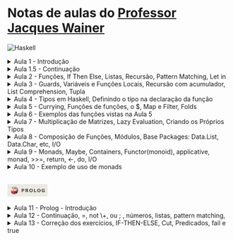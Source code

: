 # Notas de aulas do [Professor Jacques Wainer](https://www.ic.unicamp.br/~wainer/)
![Haskell](https://img.shields.io/badge/Haskell-5e5086?style=for-the-badge&logo=haskell&logoColor=white)
<details>
  <summary>Aula 1 - Introdução</summary>
  
# Aula 1 
<br>

## Dicotomias em linguagens de programação
- compilado x interpretado 
- tipagem estática x dinâmica
- tipagem forte x tipagem fraca
- batch x iterativo
a maioria destas “dicotomias” são um continuo

## Compilado x Interpretado 

<br>

### 2 extremos 
- compila para um arquivo auto-contido que roda na plataforma de destino: – C com compilação estática
- cada linha do programa é interpretada (+tabela de símbolos) – BASIC, Bash (sh, csh)
~~~
    for i in {0..9}
    do
       ssh -N  -L 900${i}:${nos[${i}]}:22 wainer@ssh.recod.ic.unicamp.br &
       pid[${i}]=$!
       sleep 1
    done
    echo -n ${pid[@]} > ~/.pidssh
~~~
 
- interpretado precisa processar a linha pid[${i}]=$! 9 vezes onde processar significa
  - fazer a analise sintática e descobrir se há erros
  - entender o comando
  - fazer o que o comando manda: computa o pid do processo (\$!) e atribui à entrada i do array pid

<br>

### Tarefas de um compilador
- analise sintática: os comandos estão corretos?
- analise semântica: arvore de operações/comandos
- otimização não especifica da arquitetura. ex: invariantes fora do loop

~~~
    i = 0
    for x in range(10):
        i = 1
~~~

~~~
    i = 0
    for x in range(10):
        pass
    i=1
~~~

~~~
    i = 0
    i = 1
~~~

~~~
    i = 1
~~~

- otimização especifica de arquitetura: registradores, cache
- geração de código de maquina

<br>

### Há um continuo de alternativas entre auto contido e processar cada linha todas as vezes.
1. compila para um arquivo mas ele não é auto-contido, por exempli depende de bibliotecas – C com compilação dinâmica

2. “compila” para uma “linguagem de maquina” que não roda no hardware mas precisa de um “interpretador” – Java com o JRE (interpretador) WebAssembly(Wasm)/browser
  - byte-code
  - todas as tarefas de um compilador sem a otimização específica

3. analisa a sintaxe do programa inteiro, faz a análise semântica, otimizações, e converte para uma “linguagem de maquina” falsa, que precisa de um interpretador, mas o interpretador e o compilador são o mesmo programa – Python, Perl, Lisp, etc

1.5. (entre 1 e 2) Compila para linguagem de maquina apenas alguns trechos que código que são auto-contidos e que são usados muito: - Java com compilação JIT (de métodos) (Julia?) - Lisp com compilação de algumas funções e não outras - Numba em Python (acho)

<br>

### Transcompilação
Ha ainda _transcompilação_ - traduz da linguagem original para uma linguagem de programacao destino, e esta é compilada com o seu compilador.

typescript -> javascript

coffescript -> javascript

dart-> javascript

Javascript é o destino pois todo mundo já tem um interpretador de javascript nos seus browsers.
<br>

## Tipagem estática ou dinâmica

<br>

### Estática
- variáveis tem tipo e ele é fixo

- e normalmente declarado mas não NECESSARIAMENTE

- C, Java

- se a variável tem tipo, é possível em tempo de compilação definir exatamente o que fazer com uma operação na variável

a+b

isso é uma soma (inteiros? reais? complexos?) ou uma concatenação (Python)

- a linguagem pode ser estática mas não ter declaração de variáveis. O compilador infere o tipo da primeira atribuição e não permite que valores de outros tipos sejam atribuídos a essa variável. (veremos em Haskell e RUST(?)

- OO estraga esse conhecimento em tempo de compilação do que deve ser feito. A decisão fica para o tempo de execução.

~~~Java
    public class A {
      public void m() {
        System.out.println("Hello World!");
      }
    }
~~~

~~~Java
    public class B extends A {
      public void m() {
        System.out.println("Bye World!");
      }
    }

    A x;

    ... x = new A()  ou x = new B()

    x.m();
~~~
<br>

## Dinâmica
- dados tem tipos, e variáveis apontam para dados
Python:

~~~Python
    x=4
    x="qwerty"
    x=[3,4,5]
~~~
<br>

## Diferenças
- tipagem dinâmica é mais lenta – indireção – decisão em tempo de execução o que fazer – gasta mais memória (apontador + tags)

- tipagem dinâmica é útil em modo iterativo

- tipagem estática garante uma programação mais segura

~~~
     def soma(a,b)
        return 4*(a+b)
        ou  return (a+b)/4
~~~

~~~
     soma(3,4)
     soma("casa","azul")
~~~

- linguagens dinâmicas estão cada vez mais permitindo declaração/hints de tipo para argumentos de funções! Python Mas ainda não esta claro o que o interpretador faz com essas declarações.

<br>

### Tipagem forte vs fraca 
- tipagem forte não faz conversão de tipos a não ser que explicitamente indicado pelo programador.

~~~
a = "casa" 
b = 3
c = a + b
c == "casa3" -> tipagem fraca
~~~
~~~
erro -> tipagem forte
~~~

- normalmente, quase todas linguagens aceitam que a conversão de inteiro para float pode ser automática (menos RUST)

- PHP é a mais citada linguagem de tipagem fraca.

- aritimetica em ponteiros do C é outro exemplo de tipagem fraca

- conversão explicita vs conversão implicita (coercion)

## Outros conceitos de tipagem

<br>

### Tipagem paramétrica ou polimorfismo paramétrico
Em C, lista ligada de inteiros e de float são códigos diferentes, apenas por causa das declarações dos argumentos das funções, o resto do código é igual

~~~C
    struct IntLinkedList{
        int data;
        struct IntLinkedList *next;
     };

    typedef struct LinkedList *inode;

    struct FloatLinkedList{
        float data;
        struct FloatLinkedList *next;
     };

    typedef struct LinkedList *fnode;

    inode addiNode(inode head, int value){
    ...}

    fnode addfNode(fnode head, float value){
    ...}
~~~

- parametric typing (tipos com componentes que serão fixados depois - mas em tempo de compilação, não de execução)

~~~C
     struct LinkedList(X){
        X data;
        struct IntLinkedList *next;
     };

    typedef struct LinkedList(X) *node(X);

    node(X) addNode(node head, X value){
    ...}
~~~

um exemplo real e mais simples em C++
~~~C++
    template <class T>
    T max(T a, T b) {
     return a > b ? a : b;
    }
~~~
- mas o tipo T precisa ser um que aceira a comparação >. Restrições nos tipos

- veremos isso em Haskell

<br>

## Batch vs interativo
- Batch: compila e roda, ou chama o run environment e roda <br>
`
$ jre a.java
`<br>

- interativo: existe um modo onde o usuário entra num ambiente que permite o usuário entrar uma linha de comando por vez
~~~
    $ python
    Python 3.6.8 |Anaconda, Inc.| (default, Dec 29 2018, 19:04:46) 
    [GCC 4.2.1 Compatible Clang 4.0.1 (tags/RELEASE_401/final)] on darwin
    Type "help", "copyright", "credits" or "license" for more information.
    >>> c=4
    >>> c+6
    10
~~~
- implementações interativas ****também**** implementam um modo batch <br>
`
$ python a.py
`<br>

- modo interativo é útil para aprender uma linguagem, para aprender sobre uma biblioteca,
- modo interativo é útil para trabalho exploratório - data science
- modo interativo é util para debug
- Jupiter: modo interativo com memória, intercala texto, código, figuras, plots, expressões, etc
<br>

## Que linguagens vc deve saber
- C
- C++
- Java
- Python
- Javascript
<br>

## Linguagens que talvez valha a pena aprender (um dia)
- Go (golang) - da google
- Scala (prog funcional + oo)
- Julia (Python-like, R-like mas compilado)
- F# ou OCaml (prog funcional menos complexa/pura que Haskell)
- Ruby (ruby-on-rails)
- R (data science, estatística)
- Erlang (paralelo)
- Rust
- Swift (MacOS)
- Perl (bioinformatica)
- Kotlin (Android)
- FORTRAN (computação científica)
- Closure (Nubank)
</details>


<!--
##########################################################################################################################################################
##########################################################################################################################################################
##########################################################################################################################################################
##########################################################################################################################################################
##########################################################################################################################################################
##########################################################################################################################################################
##########################################################################################################################################################
##########################################################################################################################################################
-->


<details>
  <summary>Aula 1.5 - Continuação</summary>
  
# Aula 1.5
## Familias de sintaxe em linguagens de programação

<br>

### expressões vs comandos vs declarações
expressões retornam valores.

comandos principalmente causam efeitos colaterias/mudanca de estado

expressões
~~~
3 + x + 4.5*sqrt(y)
~~~
comandos
~~~
x=4
if x==4 :

else:

print(x)
~~~
(normalmente) comandos são “executados/executed/run” e expressões são “avaliadas/evaluated”

Em linguagens funcionais o programa é uma expressão func1(func2(func3(x))) mas mesmo assim existem comandos para I/O e para atribuir valor a variaveis locais.

Declarações são comandos/informações/statements/pragma para o compilador/interpretador. Declaração de variavies, imports, macros em C, etc

<br>

### Chamada de funções

quase todas as linguagens

~~~
func(arg1, arg2)
~~~

familia haskell (embora acho que comecou com APL), separado por brancos
~~~
func arg1 arg2
~~~

familia lisp
~~~
(func arg1 arg2)
~~~

A vantagem da familia tradicional é que é obvio como colocar expressões para os argumentos
~~~
func(x+45, g(y))
~~~

em haskell é bem mais chato

errado:
~~~
func x + 45 g y
~~~

são preciso parenteses
~~~
func (x + 45) (g y)
~~~

Em lisp, os parenteses sao usados necessariamente
~~~
(func (+ x 45) (g y))
~~~ 

<br>

### Expressões matemáticas

tradicional - operadores infixos (no meio)
~~~
x + y * 4 / z**2
~~~
- variações quanto a exponenciação (“^”)
- precisa das prioridades na ordem de operações
 - parenteses
 - exponenciacao
 - * e /
 - + e -
lisp - operadores prefixo (no começo) e parenteses, como para a chamada da função
~~~
(+ x (* y * (/ 4 (pow z 2))))
~~~
vantagens na notação prefixa é que os operadores nao são mais binários
~~~
(+ 3 a b c d e f)
~~~

<br>

### Blocos e Ifs
Algumas versões do comandos if so aceita um comando como a parte `then um só comando para o else (por exemplo C). Nesse caso, se vc quer mais de um comando, vc precisa de um bloco. Sintaticamente, um bloco faz o papel de um so comando.

- blocos são delimitados por “{” e “}” (C)
- blocos delimitados por begin e end (pascal)

Algumas linguagens entendem que há mais de um comando na parte then, e esses comandos terminam no else. Mas isso cria um problema que é quando os comandos do else terminam? Bash por exemplo usa um terminador do if, o fi.

Algumas ling usam indentação para indicar o bloco. O fim da indentação indica o fim do bloco. E a quantidade de indentação indica um bloco dentro do outro.

O problema do else (dangling else)
~~~
if x ==2 then
c1 
c2
if y == 4 then 
c3 
c4
else
c5 
c6
~~~
Esse else é do 1o ou do 2o if? Ou o 2o if é um if-then ou um if-then-else

indentaçao pode resolver o problema
se a ling tem um terminador do if, entao se o 2o if terminou teria um terminador.
em C isso é ainda um problema em um caso, onde nao há bloco
~~~
if (x==2) if (y==4) c4; else c5
~~~
nesse caso, o else é atribuido ao segundo if.

<br>

### Sintaxe do IF
tradicional (C, python, etc)
~~~
if condicao   ou if (condicao)
   ....
els  e
  ...
pascal, haskell

if condicao then
  ...
else
  ...
~~~
em haskell o if tem sempre um else (veremos isso no futuro)

<br>

### Separaçao entre comandos
familia C (rust,java, etc) “;”

mais moderno (python haskell, R, go, etc) mudança de linha

acho que todas ling mais modernas permitem mais de um comando por linha separados por “;”

listas e arrays
familia C: primeiro valor tem indice 0 (python, java, go, rust)

familia fortran : primeiro valor tem indice 1 (R, julia)

<br>

### Atribuiçao
~~~C
x = 2 (C python etc)
~~~

~~~Pascal
x := 2 (pascal)
~~~

~~~R
x <- 2 (R)
~~~

<br>

### Recursao revisao
em python

o tamanho de uma lista
~~~Python
def tam(l):
    if l==[]: 
        return 0
    return 1 + tam(l[1:])
~~~

o maior de uma lista
~~~Python
def maior1(l):
    if len(l) == 1:
        return l[0]
        
    aux = maior1(l[1:])
    if l[0] >= aux :
        return l[0]
    else:
        return aux
~~~
Essa solucao precisa da variavel local. sem ela o problema passa de tempo linear para exponencial
~~~Python
def maior2(l):
   if len(l) == 1:
       return l[0]
       
   if l[0] >= maior2(l[1:]):
       return l[0]
   else:
       return maior2(l[1:])
~~~
no pior caso vc faz a mesma recursao 2 vezes.

<br>

### Recursao com um parametro extra
recursao no resto e depois vc faz o seu trabalho
~~~Python
def tam1(l):
    if l==[]:
        return 0
    return 1+tam1(l[1:])

def tam1(l):
    if l==[]:
        return 0
    aux = +tam1(l[1:])
    return aux+1
~~~
o parametro extra é o trabalho da recursão feito antes desta chamada

~~~Python
def tamanho(l):
    return tam2(l,0)

def tam2(l, x):
    if l==[]:
        return x
    return tam(l[1:], x+1)
def maior(l):
    return maior2(l[1:], l[0])

def maior2(l, m):
    if l==[]:
        return m
    if l[0] > m:
        return maior2(l[1:], l[0])
    else:
        return maior2(l[1:], m)
~~~

A recursao sem o parametro do trabalho anterior será chamada de fold right (porque o resultado vem da direita - fim da lista)

a recursao com o trabalho anterior será chamado de fold left (porque o resultado vem da esquerda - do começo da lista).

Fold left tem vantagens

- last call optimization: nao precisa ser implementado (pelo compilador) como uma chamada recursiva e sim como um loop
A ultima coisa que vc faz é a chamada recursiva e portanto nada mais sera executado nessa chamada da recursao - as variaveis locais nao precisam ser lembradas. O compilador simplismente reusa o espaco na pilha para a proxima chamada recursiva.
</details>

<!-- 
##########################################################################################################################################################
##########################################################################################################################################################
##########################################################################################################################################################
##########################################################################################################################################################
##########################################################################################################################################################
##########################################################################################################################################################
##########################################################################################################################################################
##########################################################################################################################################################
-->


<details>
  <summary>Aula 2 - Funções, If Then Else, Listas, Recursão, Pattern Matching, Let in </summary>

# Aula 2 - haskell super básico
##### [livro texto](http://learnyouahaskell.com/chapters) capitulos: 2 (tipos, if, funções e listas) , 4 (pattern matching e guards) e 5 (recursão)

##### [haskell online](https://repl.it/languages/haskell)
<br>

# Funções
Define a função usando nomes, parametros e o corpo da função depois do =
<br>

### Sintaxe:

- Sem parenteses para separar o nome da função e seus argumentos na definição e na chamada.

- Sem virgula separando os argumentos
~~~
duplica x = 2*x

duplica 56

soma a b = a + b

soma 2 (duplica 5)
~~~
<br>

## if then else
O **if** define que expressão retornar, e tem sempre um **else**

~~~Haskell
maior a b = if a>b 
              then a 
              else b 

maior 5 8
~~~

if é uma expressão que retorna algo
~~~Haskell
(if x>100 then x else 2*x) + 78
~~~
<br>

## Listas
Sintaxe como em python mas só de dados do mesmo tipo
~~~Haskell
[4,5,3,2,3,7]
~~~
`[]` <-- lista vazia
<br>
Função head e tail para obter o 1o elemento e o resto da lista
~~~Haskell
head [14,5,16]
14

tail [14,5,16]
[5,16]

tail [1]
[]
~~~
~~~Haskell
tail []
Exception: Prelude.tail: empty list
~~~
<br>
  
## Recursão - e apenas recursão

tamanho de uma lista
~~~Haskell
conta lista = if lista == [] 
           then 0
           else (1 + tamanho (tail lista))
~~~

quantas vezes x aparece na lista
~~~Haskell
vezes x lista = if lista == [] 
               then 0 
               else if head lista == x then 1 + vezes x (tail lista) 
                                   else vezes x (tail lista)
~~~

ou usando if como expressão
~~~Haskell
vezes x li  = if li == [] 
               then 0 
               else (if head li == x then 1 else 0) + vezes x (tail li)
~~~
<br>

##Pattern matching

Funções podem ser escritas como um conjunto de regras que especificam os formatos dos argumentos.

`(x:xs)` quebra a lista no head que é colocado em x e no tail que é colocado no xs A lista vazia não pode ser quebrada dessa forma

`[]` é equivalente a testar se o valor recebido é a lista vazia.

~~~Haskell
tamanho [] = 0
tamanho (x:xs) = 1 + tamanho xs

vezes _ []  = 0
vezes x (a:as) = (if x==a then 1 else 0) + vezes x as
~~~

`_` é uma variavel anonima que não pode ser usada (como em python)

Cuidado, não da para testar igualdade **entre valores** no pattern matching. O codigo abaixo nao dá certo:
~~~Haskell
---- ERRADO ERRADO -----
vezes _ [] = 0
vezes a (a:as) = 1 + vezes a as   <=== NAO FUNCIONA
vezes x (a:as) = vezes x as
~~~

remove o item x da lista (todas as instancias de x)
`++` concatena 2 listas
~~~Haskell
remove _ [] = []
remove x (a:as) = if x == a
                     then remove x as 
                     else [a] ++ (remove x as)
~~~

o `:` pode ser usado para construir listas

~~~Haskell
remove _  [] = []
remove x (a:as) = if x == a
                     then remove x as 
                     else a:(remove x as)
~~~
o “`:`” tem baixa prioridade - é feito “depois”. O parenteses em torno de `remove x (a:as)=` é preciso pois sem ele o haskell entenderia `(remove x a) : as =` que é um erro de sintaxe.

Mas na ultima linha acima, a chamada da função tem maior prioridade. assim isso poderia ser escrito como
~~~Haskell
remove _  [] = []
remove x (a:as) = if x == a
                     then remove x as 
                     else a : remove x as
~~~
Mas use parenteses se vc estiver inseguro/insegura.
<br>

## let in
**let … in** - define as variáveis e funções locais antes da chamada/expressão principal
~~~Haskell
maior [x] = x
maior (x:xs) = let
         mm = maior xs
     in if x>mm then x else mm
~~~
<br>

## Proxima aula
- guards
- list comprehension
- where

# Exercicios
Fazer os exercícios usando `head` `tail` `:` `++` `mod` (modulo), `let` e pattern matching

Alguns são bem dificies de fazer usando apenas os conceitos da aula 1!

1. tamanho de uma lista
2. conta quantas vezes o item aparece na lista (0 se nenhuma)
3. soma dos elementos de uma lista
4. soma dos números pares de uma lista ( modulo = mod)
5. retorna o ultimo elemento de uma lista
6. existe item x na lista (True ou False)
7. dado n gera a lista de n a 1
~~~Haskell
range_rev n = if n==1
        then [1]
        else n:range_rev (n-1)
~~~
ou
~~~Haskell 
range_rev' 1 = []
range_rev' n = n: range_rev (n-1)
posição do item na lista (0 se não esta lá, 1 se é o primeiro) **
~~~

8. reverte uma lista
~~~Haskell
-- tradicional fold right
rev1 [] = []
rev1 (x:xs) = rev1 xs ++ [x]
~~~

9. com acumulador do trabalho anterior fold left
~~~Haskell
rev lista = rev2 lista []
rev2 [] acc = acc
rev2 (x:xs) acc = rev2 xs (x:acc)
~~~

10. dado n gera a lista de 1 a n **
11. retorna a lista sem o ultimo elemento **
12. soma dos elementos nas posições pares da lista ( o primeiro elemento esta na posição 1)
13. intercala 2 listas (intercala1 e intercala2)
~~~
intercala1 [1,2,3] [4,5,6,7,8]
 ==> [1,4,2,5,3,6]
intercala2 [1,2,3] [4,5,6,7,8]
 ==>  [1,4,2,5,3,6,7,8]
~~~

14. a lista já esta ordenada? Retorna True ou False
15. shift para a direita
~~~
shiftr [1,2,3,4]
 ==> [4,1,2,3]
~~~

16. shiftr n lista (shift direita n vezes)
17. shift left
18. shift left n vezes
19. remove o item da lista (1 vez só)
~~~
remove1 4 [2,3,4,5,4,3,2,1]
==> [2,3,5,4,3,2,1]
~~~

20. remove item da lista (todas as vezes)
~~~
removeall 4 [2,3,4,5,4,3,2,1,4,4,3]
==> [2,3,5,3,2,1,3]
~~~

21. remove item da lista n (as primeiras n vezes)
~~~
removen 4 2 [2,3,4,5,4,3,2,1,4,4,3]
==> [2,3,5,3,2,1,4,4,3]
~~~

22. remove item da lista (a ultima vez que ele aparece) **
23. troca velho por novo na lista (1 so vez)
~~~
troca1 8 10 [2,4,6,8,11,12]
==> [2,4,6,10,11, 12]
~~~

24. troca velho por novo na lista (todas vezes)
25. troca velho por novo na lista (as primeiras n vezes)
</details>

<!-- 
##########################################################################################################################################################
##########################################################################################################################################################
##########################################################################################################################################################
##########################################################################################################################################################
##########################################################################################################################################################
##########################################################################################################################################################
##########################################################################################################################################################
##########################################################################################################################################################
-->


<details>
  <summary>Aula 3 - Guards, Variáveis e Funções Locais, Recursão com acumulador, List Comprehension, Tupla</summary>

# Aula 3
TROCOU O LINK PARA O LIVRO TEXTO

##### [livro texto](https://learnyouahaskell.github.io/chapters) capitulos: 2 (tuplas, range, list comprehension) , 4 (where, let, case) e 5 (recursão)

#### [haskell online](https://repl.it/languages/haskell)

## Sintaxe 
<br>

### Precedencia
a b c d + g h i
- funçoes tem maior prioridade (gruda antes) que operadores (prioridade 10)
- operadores tem prioridades de 9 a 1 (https://www.haskell.org/onlinereport/decls.html#fixity)
- isso é a soma de a b c d com g h i que em sintaxe tradicional de linguagens de programação é a(b,c,d) e g(h,i)
<br>

## Blocos
- indenta com brancos
- (acho) que dentro do bloco precisa esta alinhado
- os diferentes blocos nao precisam estar alinhados entre si (como no Python)

~~~Haskell
maior a b = if a>b 
              then a 
              else b
~~~
<br>

## Guards
~~~Haskell
maior a b = if a > b 
       then a
       else b

maior' a b 
 | a > b = a
 | otherwise = b
~~~
Da notação matemática, mas com a condição antes do valor

$$f(a,b) =
  \begin{cases}
    a       & \quad \text{if } a \text{ > b} \\
    b  & \quad \text{otherwhise } 
  \end{cases}
\$$
 
<br>

## Variáveis e funções locais
posição do item na lista (0 se nao esta la, 1 se é o primeiro)
~~~Haskell
posicao it [] = 0
posicao it (x:xs) 
  | it == x = 1
  | otherwise = if (posicao it xs) == 0 then 0 else (posicao it xs) + 1  
  --- dupla recursao a nao ser que (posicao it xs) == 0
~~~

`where` - define as variáveis (e funções) locais depois da chamada “principal”
~~~Haskell
maior [x] = x
maior (x:xs) = if x>mm then x else mm
    where mm = maior xs
~~~

`let … in` - define as variáveis e funções locais antes da chamada principal
~~~Haskell
maior [x] = x
maior (x:xs) = let
         mm = maior xs
     in if x>mm then x else mm
~~~

`where` permite continuar usando guards

~~~Haskell
maior [x] = x
maior (x:xs) 
   | x>mm = x
   | otherwise = mm
   where mm = maior xs
~~~
<br>

## Recursão com acumulador
As funções recursivas até agora são do tipo - recursao no resto da lista e depois computa a solução com a cabeça da lista
~~~Haskell
soma [] = 0
soma (x:xs) = x + (soma xs)
~~~

A ideia do acumulador é fazer o calculo usando o head e o acumulador recebido e passar o acumulador alterado para a recursão.
O acumulador acumula o trabalho das instancias que vieram antes da recursão

~~~Haskell
--  soma' l acc
soma' [] acc = acc   -- caso base sempre retorna o acumulador
soma' (x:xs) acc = soma' xs (acc+x) 
-- caso recursivo faz primeiro a conta (acc+x) e so no final chama a recursao
~~~

Mas a primeira chamada funçao **soma'*** precisa setar o acumulador da forma certa. A funçao **soma'** é uma função local de soma

~~~Haskell
soma l = soma' l 0
  where soma' [] acc = acc
        soma' (x:xs) acc = soma' xs (x+acc)
~~~
<br>

## Caso do reverte
reverte uma lista
~~~Haskell
reverte [] = []
reverte (x:xs) = (reverte xs) ++ [x]
~~~

Esse codigo é quadratico pois o `++` passeia pela primeira lista “até achar o final” para grudar a segunda lista (se a lista é implementada como uma lista ligada)

- segundo a resposta em https://stackoverflow.com/questions/2688986/how-are-lists-implemented-in-haskell-ghc no Haskell listas são implementadas como lista ligadas)

- em python listas são implementadas como dynamic array veja: https://medium.com/analytics-vidhya/how-lists-are-implemented-in-python-9b055fbc8d36

~~~
T(n) = T(n-1)+n+c
==> T(n) = O(n^2)
~~~

neste caso, recursão com acumulador torna a função linear

~~~Haskell
reverte l = reverte' l []
   where 
     reverte' [] acc = acc
     reverte' (x:xs) acc = reverte' xs (x:acc)
~~~
<br>

## List Comprehension
~~~
[ f x | x <- fonte, condicao1, condicao2]
[ x+10 | x <- [1..10], x `mod` 2 == 0]
~~~

`[1..10]` é um `..`(range) - gera uma lista de 1 a 10
`[2,5..30]` gera a lista [2,5,8,11,14,17,20,23,26,29]

~~~Haskell
somapares xs = soma [x | x <- xs, x `mod` 2 == 0]
~~~
<br>

## Tupla
Como a tupla do Python, mas funcoes de listas nao funcionam em tuplas
~~~
head ("Jose" , 47)
~~~
Pattern matching funciona em tuplas
~~~Haskell
somaAno (n,id) = (n, id+1)
~~~

Para tuplas de 2 elementos:
~~~Haskell
fst ("jose",3)
==> "jose"

fst (a,b) = a

snd ("jose",3)
==> 3

snd (a,b) = b
~~~
Retornar uma tupla é o jeito para uma função retornar mais de uma coisa
<br>

## Trocaultimo
troca a ultima vez na lista que aparece o valor velho pelo valor novo - apenas na ultima vez que velho aparece
~~~Haskell
trocaultimo velho novo lista = fst (trocaultimo' velho novo lista)

trocaultimo' velho novo []  = ([],False)
trocaultimo' velho novo (x:xs) = let
             (xxs,trocou) = trocaultimo' velho novo xs
          in if trocou || (x /= velho)  then (x:xxs, trocou)
                                        else (novo:xxs, True)
~~~
**trocaultimo** retorna uma tupla com a lista trocada e um booleano se ele trocou ou nao o velho pelo novo.

Mais simples:
~~~Haskell
trocaultimo n v l = reverte (troca1 n v (reverte l))
~~~
<br>

# Exercícios
refaça os exercicios da aula passada usando variaveis locais, recursão com acumulador, list comprehension, funções retornando tuplas, combinando funções ja implementadas, etc se for o caso. Em particular tente usar acumuladores para aprender a pensar dessa forma.

Alem disso faça:
1. posicoes - dado um item e uma lista, retorna uma lista com todas as posicoes (primeiro elemento esta na posição 1) do item na lista
2. split - dado um item e uma lista retorna uma lista de listas, todos os elementos da lista antes do item (a primeira vez que ele aparece) e todos depois
~~~Haskell
split "qwertyuiopoiuyt" 't'
--==> ["qwer", "yuiopoiuyt"]
~~~
3. splitall - mesma coisa que o split mas retorna todas as sublistas
~~~Haskell
splitall "qwertyuiopoiuytxxt" 't'
==> ["qwer", "yuiopoiuy", "xx", ""]  ou  ["qwer", "yuiopoiuy", "xx"]
~~~

4. drop n lista - a lista sem os n primeiros elementos - essa função já esta implementada no Prelude
5. take n lista - os primeiros n elementos da lista - essa função já esta implementada no Prelude
</details>


<!-- 
##########################################################################################################################################################
##########################################################################################################################################################
##########################################################################################################################################################
##########################################################################################################################################################
##########################################################################################################################################################
##########################################################################################################################################################
##########################################################################################################################################################
##########################################################################################################################################################
-->


<details>
  <summary>Aula 4 - Tipos em Haskell, Definindo o tipo na declaração da função</summary>

# Aula 4
##### [livro texto](https://learnyouahaskell.github.io/chapters) capitulos: 3

#### [haskell online](https://repl.it/languages/haskell)


## Por que aprender Haskell!!
~~~Haskell
qs [] = []
qs (x:xs) = qs menores ++ [x] ++ qs maiores
    where  menores = [y | y <- xs, y<=x]
           maiores = [y | y <- xs, y>x]
~~~
<br>

## Tipos
~~~Haskell
:t head
head :: [a] -> a
~~~

indica uma função que recebe uma lista de valores do tipo a e retorna um valor do tipo `a`

**a** é uma variável de tipo (type variable)

~~~Haskell
removeAll c lista = [y | y <- lista, y /= c]

:t removeAll
removeAll :: Eq t => t -> [t] -> [t]
~~~

a parte “`t -> [t] -> [t]`” indica que é uma função de 2 argumentos, um dado e uma lista de dados, que retorna uma lista de dados (porque os 2 argumentos são separados por uma flecha fica para outra aula - **currying**)

“`Eq t =>`” indica que o tipo `t` tem restrições, e tem que pertencer ao typeclass Eq que sao tipos para os quais a comparação de igualdade esta definida (quase todos mas não funções!!)

- Eq tem igualdade (==)
- Ord tem ordem (>)
- Num tem as operações aritméticas (+, -, * e abs) definidas . Num é parte do Eq mas não do Ord (números complexos não tem ordem!!) Divisão nao esta incluida nos Num por causa dos inteiros
- Show pode ser impresso (convertido para string) - função show
- Read pode ser lido (de um string) - função read

Quando voce definir seus tipos, voce poderá definir o que == (Eq) significa para o seu tipo, da mesma forma o show, read, < etc
<br>

## Tipos básicos
- Int inteiros de maquina
- Integer inteiros sem limite de tamanho (como no Python)
- Float do C
- Double do C
- Bool booleano
- Char caracter
<br>

## Outros tipos genéricos
- Integral genérico de inteiros e operação de divisão inteira e resto
- Fractional genérico para floats e operação de divisão real
- Floating generico para floats e operações exponenciais, trigonométricas, etc
<br>

## Booleanos
- True
- False
- || or nas comparações
- && and nas comparações
- not
- and é o and de uma lista de booleanos

~~~Haskell
Prelude> :t and
and :: Foldable t => t Bool -> Bool
~~~
`t` é qualquer modificador de tipo que é Foldable - lista [] é um modificator foldable

~~~Haskell
membro x [] = False
membro x (a:as) 
    | x == a = True
    | otherwise = membro x as

-- ou

membro x [] = False
membro x (a:as) = x==a || membro x as
~~~

4 \`membro` [ 3,2,4,5,6,4,3,2,1]

para toda toda função binaria f voce pode criar um operador), uma função infixa

~~~
f arg1 arg2 

arg1 `f` arg2
~~~

<br>

## Definindo o tipo na declaração da função
~~~Haskell
ordenada :: Ord a => [a] -> Bool
ordenada [] = True
ordenada [x] = True
ordenada (a:b:xs)
   | a <= b = ordenada (b:xs)
   | otherwise = False

-- ou 

ordenada [] = True
ordenada [x] = True
ordenada (a:b:xs) = a<=b && ordenada (b:xs)
remove1 :: Eq a => a -> [a] -> [a]
remove1 _ _ [] = []
remove1 it (x:xs) 
  | x == it = xs
  | otherwise =  x : (remove1 it xs)
~~~
remove1 8  [2,4,5,8,7,6,8,7]

remove1 'a' "qwertiaiuyta"
não é preciso declarar o tipo da função, o haskell infere, mas de vez em quando isso ajuda no debug.
<br>

## Exemplos de exercicios
### Posicoes
~~~Haskell
posicoes :: Eq a => a -> [a] -> [Int]
posicoes _ [] = []
posicoes it (a:as)
    | it == a = 1:resto
    | otherwise = resto
    where
      resto = soma1 (posicoes it as)
      soma1 [] = []
      soma1 (n:ns) = (n+1): (soma1 ns)
~~~
outra solucao - um parametro a mais

~~~Haskell
posicoes it lst = posicoes' it lst 1

posicoes' _ [] _ = []
posicoes' it (a:as) n =
    let aux = posicoes' it as (n+1)
    in if it == a 
        then n:aux
        else aux
~~~
<br>

## Split
uma ideia baseada em acumulador, vai acumulando os itens “errados” ate achar o item separador

~~~Haskell 
split:: Eq a => a -> [a] -> [[a]]
split sep lista = split' sep lista []

split' _ [] acc = [acc] -- diferente da recursao com acumulador tradicional
split' sep (x:xs) acc 
    | sep==x = [acc, xs]
    | otherwise = split' sep xs acc_novo
        where acc_novo = acc ++ [x]
~~~
o split' deve no futuro ser uma funcao local do split, mas para testar crie ele como uma função global.


### melhorias

- sempre fique suspeito de coisas como acc ++ [a]
- grudar no final é custoso, grudar na frente é rápido, mas a ordem fica inversa
- grude na frente e no final chame o reverte

~~~Haskell
split' _ [] acc = [reverse acc] 
split' sep (x:xs) acc 
    | sep==x = [reverse acc, xs]
    | otherwise = split' sep xs (x:acc)
~~~

split 4 [1,2,3,4,5,6,4,3]

split 4 [4,1,2,3]

split 14 [1,2,3,4,5,6,4,3]
a resposta para o ultimo caso poderia ser melhor.
<br>

## Splitall
Usando funçoes já definidas:

~~~Haskell
splitAll :: Eq a => a -> [a] -> [[a]]
splitAll sep lista = let
    res = split sep lista

    segundo [_,a] = a
    
    tamanho [] = 0
    tamanho (a:as) = 1 + tamanho as
    
    in if (tamanho res) == 1 
        then res 
        else (head res) : (splitAll sep (segundo res))
~~~
No let eu misturo variaveis locais e funcoes locais - ficou um pouco confuso. Seria melhor definir as funcoes fora.

splitAll 5 [1,2,3,4,5,6,5,4]

splitAll 5 [1,2,3,4,5,6,5,4,5]

splitAll 5 [1,2,3,4,5,6,5,4,5,5]

splitAll 15 [1,2,3,4,5,6,5,4,5,5]
ultimos 2 casos poderiam ser melhores….
</details>

<!-- 
##########################################################################################################################################################
##########################################################################################################################################################
##########################################################################################################################################################
##########################################################################################################################################################
##########################################################################################################################################################
##########################################################################################################################################################
##########################################################################################################################################################
##########################################################################################################################################################
-->

<details>
  <summary>Aula 5 - Currying, Funções de funções, o $, Map e Filter, Folds</summary>

  # Aula 5
##### [livro texto](http://learnyouahaskell.com/chapters) (cap 6)
##### [haskell online](https://repl.it/languages/haskell)
##### [outro - so compilado](https://www.jdoodle.com/execute-haskell-online)

<br>

## Para o compilado
~~~Haskell
main = do
       print $ sua funcao com argumentos
~~~

<br>

# Currying
toda funçao em Haskell é “na verdade” uma funçao de 1 argumento (que pode retornar funções)

~~~Haskell
max 4 5

(max 4) 5

let w = max 4

w 3
w 5
:t w
w :: (Ord a, Num a) => a -> a
~~~
`w` precisa receber um `Ord` por causa do `max` mas também um Num por causa do 4

~~~Haskell
Prelude> :t max
max :: Ord a => a -> a -> a
~~~
<br>

Na interpretação da aula passada, `max` é uma função de 2 argumentos `a -> a` que retorna um `a` (e o `a` tem que satisfazer o `Ord`)

Na interpretação de currying o tipo de max é na verdade
~~~Haskell
      max :: Ord a => a -> (a -> a)
~~~
ou seja `max` recebe um `a` e retorna uma função que esta esperando um `a` para retornar um `a` (que é a função armazenada em `w`)

Veja que nos podemos escrver a função `w` como

~~~Haskell
w x = max 4 x

w = max 4
~~~
essa segunda versão/notação é chamada de **point-free style**

Funções infixas (+, etc) para funções unárias:

~~~Haskell
(8+)
:t (+8)
f1 = (<5)
:t f1

f2 = (5>)
:t f2

maiuscula = (`elem` ['A'..'Z'])
~~~

(<5) (expressoes infixas incompletas) são chamados **sessions**
<br><br>

# Funções que recebem funções como argumento
~~~Haskell
aplica2 f x = f (f x)
:t aplica2
aplica2 :: (t -> t) -> t -> t
zipWith' f [] _ = []
zipWith' f _ [] = []
zipWith' f (a:as) (b:bs) = f a b : (zipWith' f as bs)

zipWith' (+) [1..5] [1000..1004]
flip' f = g 
    where g x y = f y x 

zipWith' (flip' div) [2,2,2,1] [10,8,4,0]
~~~
`flip` e `zipWith` já estão definidas

<br>

# o $
~~~Haskell
aplica2 f x = f (f x)

aplica2 f x = f $ f x
:t aplica2
~~~
o `$` é um abre parênteses com o fecha parênteses implicito no fim do comando.

o `$` é um `pipe` f (g (h x)) = f $ g $ h x

<br>

# Map e filter
~~~Haskell
map :: (a -> b) -> [a] -> [b]
map f [] = []
map f (a:as) = f a : (map f as)

map (5-) [10,8..0]
~~~
~~~Haskell
filter :: (a -> Bool) -> [a] -> [a]  
filter _ [] = []  
filter p (x:xs)   
    | p x       = x : (filter p xs)  
    | otherwise = filter p xs  

impar x = x `mod` 2 == 1

filter impar [1,5,4,3,6,7,8]
~~~

map e filter ja estao definidas

Num certo sentido, o list comprehension combina o `map` e o `filter`

~~~Haskell
map f $ filter p lista 
[ f x | x <- lista, p x]
~~~
<br>

# Funções anônimas
Cria funções sem nomes


\ argumentos -> corpo

~~~Haskell
filter (\ x -> x `mod` 2 == 1) [1,5,4,3,6,7,8]

zipWith (\a b -> if a>b then a+3 else b-1) [1,2,3,4] [5,4,3,2]
~~~
<br>

# Fold
<br>

## foldr
`foldr` é a recursao tradicional (o resultado vem da direita - fim da lista)

~~~Haskell
soma [] = 0
soma (x:xs) = x + (soma xs)

-- foldr combina valor-inicial lista
foldr _ init [] = init
foldr f init (x:xs) = f x (foldr f init xs)

soma l = foldr (+) 0 l

soma = foldr (+) 0
~~~

~~~
:t foldr
veja o tipo da funçao de combinação
~~~
<br>

## foldl
`foldl` é a recursao com acumulador, que o resultado vem da esquerda - do começo da lista

~~~Haskell
-- foldl combina valor-inicial lista

somaacc acc [] = acc
somaacc acc (x:cs) = somaacc (acc+x) xs


foldl _ acc [] = acc
foldl f acc (x:xs) = foldl f  (f acc x) xs


somaacc l = foldl (+) 0 l

somaacc = foldl (+) 0
~~~

~~~
:t foldl
veja o tipo da funçao de combinação
~~~
<br>

## foldr1 e foldl1

`foldr1` é o `foldr` onde o valor inicial é o ultimo elemento

`foldl1` é o `foldl` onde o valor inicial do acumulador é o primeiro elemento

~~~Haskell
minimo = foldl1 (\a b -> if a<b then a else b) 
minimo = foldl1 min

produto = foldr1 (*)

produtoescalar l1 l2 = foldr1 (+) $ zipWith (*) l1 l2

produtoescalar  = foldr1 (+) $ zipWith (*)
~~~
<br>

# Exercícios
- reimplemente os exercicios da aula 1 e 2 usando as funcoes de alto nivel
(map, filter, fold)

- uma matrix é implementada como uma lista de linhas (que são listas)
  <center>
&emsp;&emsp; 1 &emsp;  2 &emsp;  3<br>
&emsp;&emsp; 4 &emsp;  5 &emsp;  6<br>
&emsp;&emsp; 7 &emsp;  8 &emsp;  9<br>
&emsp;&emsp; 0 &emsp;  0 &ensp;  -1<br>

&emsp;&emsp; [[1,2,3],[4,5,6],[7,8,9],[0,0,-1]]
</center>

- implemente transposta que transpoe uma matrix

- implemente matmul que dado duas matrizes de formatos apropriados multiplica-as.
</details>


<!-- 
##########################################################################################################################################################
##########################################################################################################################################################
##########################################################################################################################################################
##########################################################################################################################################################
##########################################################################################################################################################
##########################################################################################################################################################
##########################################################################################################################################################
##########################################################################################################################################################
-->



<details>
  <summary>Aula 6 - Exemplos das funções vistas na Aula 5</summary>

  # Aula 6
##### [livro texto](http://learnyouahaskell.com/chapters) (cap 6)
##### [haskell online](https://repl.it/languages/haskell)
##### [outro - so compilado](https://www.jdoodle.com/execute-haskell-online)

<br>


# Mergesort

~~~Haskell
mergesort :: Ord a => [a] -> [a]

mergesort [] = []
mergesort [x] = [x]
mergesort xs =
  merge (mergesort x1) (mergesort x2)
  where
    n = (length xs) `div` 2
    x1 = take n xs
    x2 = drop n xs

merge [] b = b
merge a [] = a
merge (a:as) (b:bs)
  | a< b = a: (merge as (b:bs))
  | otherwise = b : (merge (a:as) bs)
drop e take ja estao implementados no prelude

drop 0 x = x
drop n (x:xs) = drop (n-1) xs

take 0 _ = []
take n (x:xs) = x:(take (n-1) xs)
~~~
<br>

# Exemplos
## Conta quantas vezes um item aparece numa lista

~~~Haskell 
conta item lista = sum $ map (\ x -> if x==item then 1 else 0) lista

conta item lista = sum [if x==item then 1 else 0 | x<- lista]

conta item lista = foldl (\ acc x -> if x==item then acc+1 else acc) 0 lista

conta item lista = foldr (\ x res -> if (x==item then res+1 else res) 0 lista

conta item = foldr (\ x res -> if (x==item then res+1 else res) 0       -- point-free
~~~
veja que a função anonima faz acesso ao parametro item isso significa que ele nao pode ser uma funçao externa (precisa ser local ou anonima)
<br>

# Membro e Remove
~~~Haskell
membro item lista = foldl (\ acc x -> x==item || acc) False lista


remove it lista = foldr (\ x res -> if x==it then res else x:res) [] lista
~~~
ja existe a função elem e essa implementação de membro é meio feia - nao há necessidade de ir ate o fim da lista

~~~Haskell
membro item [] = False
membro item (x:xs) 
    | x == item = True
    | otherwise = membro item xs
~~~
<br>

# Reverte
~~~Haskell
reverte lista = rev' lista []
    where 
        rev' [] acc = acc
        rev' (x:xs) acc = rev' xs (x:acc)
    

reverte lista = foldl (\ acc x -> x:acc) [] lista

reverte = foldl (\ acc x -> x:acc) []    --- point free
 
reverte = foldl (flip (:)) []            -- !!!!!!!
~~~
<br>

# Soma cumulativa
~~~Haskell
-- recussao tradicional com um parametro a mais (soma ate agora)

somacum (x:xs) = sc xs x
    where
        sc [] soma = [soma]
        sc (a:as) soma = (soma+a) : (sc as (soma+a))



-- com accumulador mas monta a lista ao contrario

somacumx (x:xs) = scx xs [x]
    where 
        scx [] acc = acc
        scx (x:xs) (a:as) = sc xs ((x+a):(a:as))


somacum (x:xs) = reverse $ foldl comb [x] xs
    where 
        comb all@(x:xs) a = x+a:all
~~~
<br>

# Todas as posicoes de um item numa lista

~~~Haskell
let lista1 = [2,3,1,4,5,4,3,4,6,1,1,0]


-- tradicional 

posicoes it [] = []
posicoes it (x:xs) 
    | x == it = 1:res
    | otherwise = res
    where 
        res = map (1+) $ posicoes it xs

-- foldl passando uma tupla (posicao autual e resultado) 

posicoesx it lista = foldl comb (1,[]) lista
    where 
        comb (n,l) x 
            | x == it = (n+1,n:l)
            | otherwise = (n+1,l)

posicoes it lista = reverse $ snd $ posicoesx it lista
~~~
<br>
        
# Transposta de uma matriz
~~~Haskell
let mat1 = [[1,2,3],[4,5,6],[7,8,9],[0,0,-1]]
let mat1tr = [[1,4,7,0],[2,5,8,0],[3,6,9,-1]]


-- caso recursivo tansp m = (map head m) : (transp (map tail m))
-- caso base? quando a matriz para ser transposta é da forma [[],[],[],...,[]]

transposta ([]:_) = []
transposta mat = (map head mat) : (transposta (map tail mat))
~~~
<br>

# Outra versão do transposta proposto por um aluno
~~~Haskell
-- caso base trnasposta de uma linha da uma coluna
transposta [x] = map (\z -> [z]) x

-- caso recursivo: insere os elementos da linha (l) no comeco das
-- linhas da transposta
transposta (l:ls) = zipWith (:) l (transposta ls)
~~~
<br>

# Multiplicacao de duas matrizes

~~~Haskell
let m1 = [[1,2,3],[4,5,6]]
let m2 = [[7,8],[9,10],[11,12]]
let mresp = [[58,64],[139,154]] -- https://www.mathsisfun.com/algebra/matrix-multiplying.html
    
let m2transp = [[7,9,11],[8,10,12]]    
    
    
prodesc l1 l2 = sum $ zipWith (*) l1 l2

matmul' [] _ = []
matmul' (x:xs) m2t = (map (prodesc x) m2t) : (matmul' xs m2t)


matmul m1 m2 = matmul' m1 $ transposta m2
~~~
</details>

<!-- 
##########################################################################################################################################################
##########################################################################################################################################################
##########################################################################################################################################################
##########################################################################################################################################################
##########################################################################################################################################################
##########################################################################################################################################################
##########################################################################################################################################################
##########################################################################################################################################################
-->

<details>
  <summary>Aula 7 - Multiplicação de Matrizes, Lazy Evaluation, Criando os Próprios Tipos</summary>

  # Aula 7
livro texto (cap 8 Algebraic data types intro e Recursive data structures apenas)

##### [livro texto](http://learnyouahaskell.com/chapters) (cap 8)
##### [haskell online](https://replit.com/@mc346b)

# Multiplicacao de matrizes
##### original (ultima aula)

~~~Haskell
prodesc l1 l2 = sum $ zipWith (*) l1 l2

matmul m1 m2 = matmul' m1 $ transposta m2

matmul' [] _ = []
matmul' (x:xs) m2t = (map (prodesc x) m2t) : (matmul' xs m2t)
~~~

com o duplo map:
~~~Haskell
matmul' m1 m2t = map ('x -> (map (prodesc x) m2t) m1
~~~
<br>

# lazy evaluation
`[1..1000]` não cria uma lista de 1000 elementos, cria um objeto que dá um elemento por vez quando recebe o pedido, chamados `thunk`. A vantagem é que isso nao aloca memoria para 1000 números

`[7..]` é um thunk que gera 7, depois 8, depois 9, etc mas não aloca memoria para uma lista infinita

`map (1+) [7..]` nao roda, cria apenas uma promessa de rodar. Se alguem predir pelo primeiro valor, o thunk retorna 8, e o resto continua um thunk

`aux (x:xs) =  ...` é uma operação que pede o 1o elemento de um thunk (que foi passado para a função aux. o xs continua um thunk!!!

### tudo em haskell sao thunks, promessas de computação.

só na hora de print (no repl) é que a promessa é executada. Ha outros contextos que executam os thunks - `strict` (em oposicao a lazy)

~~~Haskell
a = [1..]
take  3 a
b = map (5+)  a  -- nao roda!!
let {double [] = [] ; double (x:xs) = (2*x):(double xs)}
c = double b
d = take 3 c
d
~~~

de vez em quando, thunks são jogados fora antes de computar o seu valor. O `take` é implementado como

~~~Haskell
take 0 resto = []
take n (x:xs) = x: take (n-1) xs
~~~
- o thunk resto na primeira regra é jogado fora! (garbage collected)
- na hora de execução a segunda regra pede o 1o elemento do thunk `(x:xs)` e monta o `take (n-1) xs`

~~~Haskell
posicoes it lista = filter (>0) $ 
    zipWith (\ x p -> if (x==it) then p else 0) lista [1..]
~~~
<br> 

# Criando seus proprios tipos

~~~Haskell
data

data Ponto = Ponto Float Float -- x e y de um ponto
data Figura = Circulo Ponto Float | Retangulo Ponto Ponto

area (Circulo _ r) = 2 * 3.14 * r
area (Retangulo (Ponto xa ya) (Ponto xb yb)) = abs ((ya-yb)*(xa-xb))
data Ponto = Ponto Float Float deriving (Eq,Read,Show)
~~~
o `deriving (Eq,Show,Read)` extende trivialmente o `==` e as funções `show` e `read` para que o novo tipo `Ponto` seja subtipos de `Eq, Show e Read`


Definição de tipos pode conter variaveis de tipo

~~~Haskell
data Tree a = Vazia | No a (Tree a) (Tree a) deriving (Eq,Show,Read)
~~~

Isso define uma arvore binária de a seja o que for a
<br>


# Pattern matching
O pattern matching funciona nos tipos construidos pelo programador

~~~Haskell
soma Vazia = 0
soma (No x ae ad) = soma ae + soma ad + x
~~~

~~~Haskell
distancia (Ponto x y) (Ponto a b) = sqrt (dx**2 + dy**2)
        where  dx = x - a
               dy = y - b
~~~

# Exercicios
arvore de busca binaria (abb): o no da raiz é maior que todos nós a esquerda e menor que todos nós a direita, e isso vale recursivamente.

data Tree a = Vazia | No a (Tree a) (Tree a) deriving (Eq,Show,Read)
- acha um item numa arvore de busca binaria (abb)

- verifica se uma arvore é um abb

~~~Haskell
isAbb :: Ord a => Tree a -> Bool 


isAbb Vazia  = True
isAbb (No _ Vazia Vazia) = True
isAbb (No x Vazia ad) = isAbb ad && x < menor ad
isAbb (No x ae Vazia) = isAbb ae && x > maior ae
isAbb (No x ae ad) = isAbb ae && isAbb ad && x < menor ad && x > maior ae

maior (No x _ Vazia) = x
maior (No x _ ad) = maior ad

menor (No x Vazia _) = x
menor (No x ae _) = menor ae
~~~

- insere um item numa abb

- remove um item de uma abb

- calcula a profundidade maxima de uma abb

- coverte uma abb numa lista em ordem infixa (arvore-esquerda, no, arvore-direita)

- converte uma abb numa lista em ordem prefixa (no, ae, ad)

- converte uma lista em uma abb

- converteparaabb :: Ord a => [a] -> Tree a

~~~Haskell
converteparaabb lista = foldl insereabb' Vazia lista
    where 
        insereabb' Vazia x = No x Vazia Vazia
        insereabb' (No y ae ad) x
            | x == y =  No y ae ad
            | x < y  =  No y (insereabb' ae x) ad
            | otherwise = No y ae (insereabb' ad x)
~~~
</details>

<!-- 
##########################################################################################################################################################
##########################################################################################################################################################
##########################################################################################################################################################
##########################################################################################################################################################
##########################################################################################################################################################
##########################################################################################################################################################
##########################################################################################################################################################
##########################################################################################################################################################
-->


<details>
  <summary>Aula 8 - Composição de Funções, Módulos, Base Packages: Data.List, Data.Char, etc, I/O </summary>

# Aula 8
#### [livro texto](http://learnyouahaskell.com/chapters) (cap 7)
#### [Haskell online](https://repl.it/languages/haskell)
#### [compilado](https://www.jdoodle.com/execute-haskell-online)

# Faltou em funções de alto nivel
~~~
f (g (h x)))

f $ g $ h x

(f . g . h) x
~~~
`.` é a composição de 2 funcoes, normalmente usado em map

~~~Haskell
map (f . g) lista

map (\x -> f (g x)) lista
~~~
<br> 

# da aula passada
~~~Haskell
data Tree a = Vazia | No a (Tree a) (Tree a) deriving (Eq,Show,Read)

insereabb :: Ord a => a -> Tree a -> Tree a

insereabb x Vazia = No x Vazia Vazia
insereabb x (No y ae ad)
    | x==y = No y ae ad
    | x<y  = No y (insereabb x ae) ad
    | x>y  = No y ae (insereabb x ad)
    
listatoabb :: Ord a => [a] -> Tree a

listatoabb lst = foldl (flip insereabb) Vazia lst
~~~
<br>

# Modulos
~~~Haskell
import Data.List  -- tudo !!!

import Data.List (nub,sort)  -- apenas

import qualified Data.List as DL -- qualificado

DL.sort
~~~
<br>

# base packages
https://hackage.haskell.org/package/base
<br>
<br>

# Data.List
De uma olhada em [Data.List](https://hackage.haskell.org/package/base-4.20.0.1/docs/Data-List.html)

- `fold, map, filter, elem,` etc

- `sum, maximum`

- `!!` - acesso a um elemento (indexado apartir do 0)

- `zip, zipWith`

- `lines` - divide um stringão em linhas

- `words` - divide um string em palavras (igual ao split() do python)

- `unlines e unwords` - inverso das funcoes acima

- `sort`

- `nub` - remove duplicadas, `partition`

- `sortBy deleteBy groupBy nubBy`

- operações em conjuntos: `union, //` (set difference) etc
<br>

# Data.Map.Strict
containers: https://hackage.haskell.org/package/containers

intro https://haskell-containers.readthedocs.io/en/latest/

https://haskell-containers.readthedocs.io/en/latest/map.html

dicionários (implementados como arvores binarias balanceadas, e tempo de acesso = **O(logn)**

[Data.Map.Strict](https://hackage.haskell.org/package/containers-0.7/docs/Data-Map-Strict.html)

- `empty` - dicionario vazio

- `fromList ::  Ord k => [(k, a)] -> Map k a` - lista de duplas para um dicionário

- `fromListWith :: Ord k => (a -> a -> a) -> [(k, a)] -> Map k a` - o primeiro argumento é uma função que combina 2 valores que tiverem a mesma chave

- `insert Ord k => k -> a -> Map k a -> Map k a` - insere num dicionário

- `insertWith` - função de combinação entre valor velho e novo.
  - Insert with a function, combining new value and old value. insertWith f key value mp will insert the pair (key, value) into mp if key does not exist in the map. If the key does exist, the function will insert the pair (key, f new_value old_value).

- `delete Ord k => k -> Map k a -> Map k a`

- `lookup :: Ord k => k -> Map k a -> Maybe a` - **(a ser discutido na aula que vem)**

- `member Ord k => k -> Map k a -> Bool` - Retorna um booleano

`map :: (a -> b) -> Map k a -> Map k b` - map nos valores

- mapWithKey :: (k -> a -> b) -> Map k a -> Map k b` - map que recebe a chave e transforma os valores

- `elems :: Map k a -> [a]`

- `keys :: Map k a -> [k]`

- `foldr` e `foldl` - funciona (com valores)

- import qualified `Data.Map.Strict as Map`

- `insertWith :: Ord k => (a -> a -> a) -> k -> a -> Map k a -> Map k a`
<br>

# Data.char
https://hackage.haskell.org/package/base-4.20.0.1/docs/Data-Char.html
<br>
<br>
# Exercicos (resposta)
~~~Haskell
data Tree a = Vazia | No a (Tree a) (Tree a) deriving (Eq,Show,Read)

removeabb :: Ord a => a -> Tree a -> Tree a

removeabb _ Vazia = Vazia
removeabb x (No y ae ad) 
    | x < y  = No y (removeabb x ae) ad
    | x > y  = No y ae (removeabb x ad)
    | x == y = aux1 x ae ad
    

aux1 x ae ad 
    | ae == Vazia = ad
    | otherwise = No novaraiz (removeabb novaraiz ae) ad
    | 
    where
        novaraiz = omaior ae
    
omaior (No x _ Vazia) = x
omaior (No _ _ ad) = omaior ad
~~~
essa é uma solução (deselegante).

- o removeabb cuida dos casos simples
- aux1 cuida do caso complicado (remover uma raiz de uma arvore com os 2 lados
a solucao é deselegante por razoes sintaticas (poderia tudo esta como funções auxiliares) mas principalmente porque vc tem que andar pela arvore a esquerda 2 vezes, para achar o maior e para remove-lo

podemos fazer isso de uma so vez

~~~Haskell
acha_remove_maior :: Ord a => Tree a -> (a,Tree a)

acha_remove_maior (No x ae Vazia) = (x,ae)
acha_remove_maior (No x ae ad) = (maior, No x ae nova_ad)
    where
        (maior,nova_ad) = acha_removemaior ad
~~~

agora aux1 fica

~~~Haskell
aux1 x ae ad 
    | ae == Vazia = ad
    | otherwise = No nova_raiz ae nova_ad
    where
        (nova_raiz,nova_ad) = acha_removemaior ad
~~~
melhor ainda é nao definir `aux1` e simplesmente colocar a expressão no linha do x==y

solução final:

~~~Haskell
removeabb :: Ord a => a -> Tree a -> Tree a

removeabb _ Vazia = Vazia
removeabb x (No y ae ad) 
    | x < y  = No y (removeabb x ae) ad
    | x > y  = No y ae (removeabb x ad)
    | x == y && ae == Vazia = ad
    | otherwise =  No nova_raiz ae nova_ad
    where
        (nova_raiz,nova_ad) = acha_removemaior ad
~~~
<br>

# I/O primeira parte
ainda sem ler ou imprimir

- `show x` apenas converte x p/ string

- `read x :: Int` para converter um string x para inteiro

- `read x :: Float` para converter p/ float

- funções `lines` para quebrar um string em linhas e `words` para quebrar uma linha nos brancos

- funçoes `unlines` e `unwords` para montar o string final

~~~Haskell
read "  8  " :: Int

read "  8  " :: Float 

show 9.876
~~~
</details>

<!-- 
##########################################################################################################################################################
##########################################################################################################################################################
##########################################################################################################################################################
##########################################################################################################################################################
##########################################################################################################################################################
##########################################################################################################################################################
##########################################################################################################################################################
##########################################################################################################################################################
-->


<details>
  <summary>Aula 9 - Monads, Maybe, Containers, Functor(monoid), applicative, monad, >>=, return, <-, do, I/O</summary>
    
  # Aula 9 Monads
#### [livro texto](http://learnyouahaskell.com/chapters) (cap 11 e 9)
#### [Haskell online](https://repl.it/@mc346b)
#### [Haskell - compilado](https://www.jdoodle.com/execute-haskell-online)

# Maybe

`data Maybe a = Nothing | Just a`
Resultado de algumas funções que podem não ter resultado
~~~Haskell
:m + Data.List

find (>4) [1,2,3,4,5,6,7]

find (>14) [1,2,3,4,5,6,7]
import Data.Map.Strict as M

let dd =  M.fromList [("a",3),("b",5),("g",8)]

M.lookup "b" dd

M.lookup "f" dd
~~~
<br>

# Funções do Maybe
[Maybe no hackage](http://hackage.haskell.org/package/base-4.11.1.0/docs/Data-Maybe.html)

<br><br>

# Containers
Um super tipo que contem um ou mais dados de um tipo interno (ou mais do que um tipo interno) ou nenhum dado.

- lista é um container que pode conter **mais de um** dado de **um** só tipo interno

- Map é um container que pode conter **mais do que um** dado de 2 tipos internos (chave - valor)

- Maybe é um container que so contem **um dado** de **um** tipo
<br>

#Maybe como container
O `Just` a é o “valor correto” e `Nothing` é o valor errado. Eu gostaria de poder continuar processando um Maybe enquanto o valor esta “correto”

~~~Haskell
fmap (*5) (Just 6)

fmap (*5) Nothing
~~~
<br>

# Functor (Monoid)
Um container é um `functor` se ele implementa a função `fmap`

~~~Haskell
:t fmap

:t map
~~~

fmap aplica uma função unária que funciona no dado de dentro, no container como um todo.

fmap é muito parecido com o **map**, ou na verdade, o container **lista** é um functor!!

O fmap aplica uma função que funciona no tipo de interno para dentro do container

Se voce esta definindo o container (tipo), vc precisa definir como o fmap funciona nele. O fmap do maybe é

~~~Haskell
instance Functor Maybe where
   fmap _ Nothing = Nothing
   fmap f (Just something) = Just (f something)
~~~

Dicionario implementado como um abb
~~~Haskell
data Dic ch v = Vazio | No ch v (Dic ch v) (Dic ch v)
-- dicionario implmentado como uma ABB

instance Functor Dic where
   fmap _ Vazio = Vazio
   fmap f (No ch v ae ad) = No ch  (f v) (fmap f ae) (fmap f ad)
~~~
<br>


# applicative
Eu gostaria que:

~~~
(Just 7) + (Just 3) ==> Just 10

(Just 7) + Nothing ==> Nothing
~~~

Um container é um `applicative` se ele permite aplicar uma função binaria que funciona no tipo interno e aplica-la em dois containers

Infelizmente a notação de um aplicative é esquisita. Eu acho que isso deriva do fato que nao há funções binarias em haskell, só funções unárias.

~~~Haskell
(+) <$> (Just 7) <*> (Just 3)

(+) <$> (Just 7) <*> Nothing
~~~

o `<$>` é um operador que combina uma funcao (do tipo interno) e um container e retorna “algo.” O `<*>` é outro operador que combina o “algo” com o container e retorna um container com os elementos internos sendo o resultado da aplicação da função binaria.

A lista é também é um applicative:

~~~
(+) <$> [1,2,3,4] <*> [10,100]

[11,101,12,102,13,103,14,104]
~~~

veja que o aplicative aplica a função binaria em todos os pares dos dois containers (o fmap aplica a função em todos so elementos do container)

# monad
Um container é uma monad se ele implementa (entre outras coisas) a função infixa >>= (operador de bind infixo ) que remove o dado de um container para aplica-lo em uma função que esta esperando o tipo interno e retorna um container com o resultado

~~~Haskell
:t (>>=)

~~~

`(Just 8) >>= (\x -> if odd x then Nothing else (Just (2*x+1)) )`

Note que a função anonima recebe um inteiro e retorna um inteiro dentro do container (Maybe)

Listas são também monadas, que são combinadas com uma operacao de concatenação

~~~
[1,2,3] >>= (\x -> if odd x then [x] else [])
[4]
~~~

Note que a funcao anonima recebe um inteiro e retorna um inteiro dentro do container

# bind (>>=) como composicao
pense em duas funçoes `f :: a -> b` e `g :: b -> c`

uma coisa importante/central em programação funcional é compor essas funçoes
~~~Haskell
g (f x)

g $ f x
~~~

agora assuma uma função **f'** que faz o que **f** faz mas coloca o resultado num container (por exemplo o resultado e um log das operações)

**g'** também gera um log.

mas como compor f' e g'?

é isso que o >>= faz

f' x >>= g'
o `>>=` é um tipo de composição de função. `f' :: a -> t b` e `g' :: b -> t` c onde t é um container. Entao

f' x >>= g'

combina essas funcoes. f' x retorna algo no container, o bind >>= remove do container (da forma correta) e da esse valor para o g' que retrona um conrainer. O bind depois **combina esses 2 containers** da forma apropriada.
<br>

# return
Monad define também a função `return` que coloca um valor dentro do container

~~~Haskell
mae :: Pessoa -> Maybe Pessoa
pai :: Pessoa -> Maybe Pessoa

avomaternal p = return p >>= mae >>= pai
~~~
-- ou
~~~Haskell
avomaternal p = mae p >>= pai
~~~

Maybe é uma monada. Veja a definição dos dois operadores `>>=` e `return`

~~~Haskell
instance Monad Maybe where
    Nothing  >>= f = Nothing
    (Just x) >>= f = f x
    return x       = Just x
~~~
<br>

# Notação `do`
Monadas vão ser importantes. Todo o I/O vai ser relacionado com monadas mas ela é mais importante que isso.

`do` é uma notação mais conveniente para monadas

~~~Haskell
avomaternal p = do 
                 m <- mae p
                 pai m
~~~

A `<-` retira o valor da monada.

A notação `do` parece um programa “tradicional” com o `<-` como operador de atribuição

~~~Haskell
filtra f l = do 
               x <- l
               if f x then [x] else []

filtra2 f l = [ x | x <- l, f x]

filtra  odd [1,2,3,4]
filtra2 odd [1,2,3,4]
~~~

neste caso o **do** faz um loop pela lista! O resultado de cada passo é uma lista ([x] ou []) e o bind da lista faz um `concat` (concatena uma lista de listas)

~~~Haskell
concat [ [2], [], [1,2,3,4], [7,7], [], [] ]
~~~
<br>

# I/O
Toda operação de I/O esta dentro da monada `IO`

~~~Haskell
:t getLine

:t putStrLn
~~~

- `getLine` lê uma linha e retorna o string dentro da monada IO

- `getContents` lê tudo

- `putStrLn` recebe um string, imprime ele, e retorna uma tupla vazia dentro de IO
  

Uma forma genérica para programas haskell (sem interação)

~~~Haskell
main = do 
       dados <- getContent
       let saida = proc dados
       putStrLn saida
~~~

- `print` converte argumentos para string e imprime

- `show` apenas converte p/ string

- `read x :: Int` para converter um sting para inteiros

- `read x :: Float` para converter p/ float

- funções `lines` para quebrar um string em linhas e `words` para quebrar uma linha nos brancos

- funçoes `unlines` e `unwords` para montar o string final

..
</details>

<!-- 
##########################################################################################################################################################
##########################################################################################################################################################
##########################################################################################################################################################
##########################################################################################################################################################
##########################################################################################################################################################
##########################################################################################################################################################
##########################################################################################################################################################
##########################################################################################################################################################
-->
<details>
  <summary>Aula 10 - Exemplo de uso de monads</summary>

# Aula 10
#### [livro texto](https://learnyouahaskell.github.io/) (cap 11 e 9)
#### [Haskell - compilado](https://www.jdoodle.com/execute-haskell-online)

# Exemplo de uso de monads
~~~Haskell
solquadratica a b c = let
    delta = sqrt (b**2 - 4 *a * c)
    in ((-b + delta) / 2,   (-b - delta) / 2)
~~~
<br>

agora vamos assumir que a, b e c vem de computacoes que geram maybe, e tambem que para deltas negativos devemos retornar um Nothing

~~~Haskell
import Data.Maybe 

solquadratica a b c = if isNothing a || isNothing b || isNothing c then Nothing
                      else let
                          aa = fromJust a
                          bb = fromJust b
                          cc = fromJust c
                          delta = (bb**2 - 4 * aa * cc)
                          in if delta < 0 then Nothing
                             else Just ((-bb + sqrt delta)/2, (-bb - sqrt delta)/2)
~~~
<br>

usando monadas
~~~Haskell
solquadratica2 a b c = do
                aa <- a
                bb <- b
                cc <- c
                let mysqrt x = if x<0 then Nothing else Just (sqrt x)
                sdelta <- mysqrt (bb**2 - 4 * aa * cc)
                return ( (-bb+sdelta)/2,  (-bb-sdelta)/2 )
~~~
<br>

# Outras monadas
- Maybe são computacoes que pode dar errado

- Listas são computacoes que geram 0 , 1 ou mais resultados!!

- OI monad são computacoes que fazem I/O
<br>

# state monad
~~~Haskell
uma aproximacao

simulador g = let (n,g1) = random g
                  (b,g2) = random g1
                  (c,g3) = random g2
                  (m,g4) = random g3
                    in simul' n b c m
~~~

voce quer uma monada que contem (valor, estado) e o do cuida para autializar o estado a cada chamada

~~~Haskell
simuladorx g = do n <- random 
                 b <-  random
                 c <- random 
                 m <- random 
                 return (simul' n b c m)
~~~
<br>

# reader monad
todas computacoes tem acesso a dados comuns imutaveis
<br><br>

# writer monad
cada computacao gera um stream de dados (por exemplo log)
<br><br>

# call with continuation (??)
https://en.wikipedia.org/wiki/Call-with-current-continuation
<br><br>

# referencias futuras
https://wiki.haskell.org/All_About_Monads

proximos passos em haskell https://book.realworldhaskell.org
</details>


<!-- 
##########################################################################################################################################################
##########################################################################################################################################################
##########################################################################################################################################################
##########################################################################################################################################################
##########################################################################################################################################################
##########################################################################################################################################################
##########################################################################################################################################################
##########################################################################################################################################################
-->
<br>

[![Prolog](https://github.com/raoniton/mc346/blob/main/img/logo_prolog.png)](https://www.swi-prolog.org/)
<details>
  <summary>Aula 11 - Prolog - Introdução</summary>
  
  # Aula 11 Prolog

##### [Livro texto pagina](https://en.wikibooks.org/wiki/Prolog) 1 (Introduction) e 2 (rules)

##### [Apostila do Prof Joao Meidanis](https://www.ic.unicamp.br/~meidanis/courses/mc336/2011s2/prolog/apostila-prolog.pdf).

##### [Para baixar para a sua maquina](https://www.swi-prolog.org/download/stable) 

##### [Prolog interativo](https://swish.swi-prolog.org/)
<br>

# Prolog
## história
- criado em 1972 na França
- programação em logica
- declara o que uma solução deva satisfazer e o programa procura por essa solução
- ganhou proeminência com o livro Programming in Prolog by Clocksin e Mellish nos anos 80
- importante para Inteligencia Artificial com a ideia de representação do conhecimento
- desenvolvido principalmente na Europa para se contrapor a preferencia americana em usar Lisp para IA (nos anos 70 e 80)
- virou a linguagem central da [fifth generation computers](https://en.wikipedia.org/wiki/Fifth_Generation_Computer_Systems) do Japão em 1982
- varias implementações (diferente de Haskell, ou Python, ou Perl, ou Lua, R, Rust, Go, etc ). Uma linguagem nao é uma implementação, mas uma especificação, com várias implementações (como C, Java, Lisp, e outras).
- há uma especificação, ISO Prolog, mas as implementações normalmente fazem modificações e extensões e acabam se tornando incompatível.
<br>

## Conceitos básicos
- banco de dados (fatos e regras)
- query
<br>

## banco de dados/fatos/conhecimento
knowledge base
~~~Prolog
human(david).
human(john).
human(suzie).
human(eliza).
man(david).
man(john).
woman(suzie).
woman(eliza).
parent(david, john).
parent(john, eliza).
parent(suzie, eliza).
~~~
`david` e `john` são um novo tipo de dado: `símbolo` ou `átomos`. Não são strings, são nomes, como nomes de variavies e funções em outras linguagens

Símbolos sao sequencias de letras e números começando com uma letra minúscula. Por incluir o underscore _ no meio. Ou são escritos como qualquer sequencia de caracteres entre aspas simples **'4ever'** ou **'abd cde?'**

`human` e `man` são também símbolos. Mas nesse contexto são chamados de `predicados`.

`david` e `john` são `termos`

`human(david)`. é um `fato`

Fatos sao um predicado com 0, 1 ou mais termos, terminado por um .
<br>

## query
`?- human(eliza).` - isto é uma pergunta.
a resposta é 
`Yes` ou `true`

`?- human(tereza)`
a resposta é 
`No` ou `false`

Outra pergunta:
`?- human(X)`. - `X` é uma `variável` pois começa com uma `maiúscula`.

**Variáveis começam com uma letra maiúscula ou com o underscore _**

a resposta é:
`X = david`

## outra resposta - backtracking
no modo interativo do prolog, apertando o `;` ou no site de prolog interativo apertando o `next`

`X = john`
de novo:

`X = suzie`
e de novo

`X = eliza`

No site do prolog, neste caso o `next` deixa de aparecer com disponível. Num prolog interativo, apertando o `;` de novo da a resposta 
`No`
<br>

## Como funciona o Prolog
- dado uma query `?- human(eliza)` o prolog procura no banco de conhecimento um fato que contenha o predicado `human` com 1 argumento.
- a procura é de cima para baixo
- o primeiro que ele encontra é `human(david)`.
- então o prolog tenta `unificar` os termos da query com os respectivos termos do fato encontrado.
neste caso ele tentaria unificar `david` com `eliza`.

  **1a regra de unificacao: 2 simbolos unificam se eles sao o
  mesmo simbolo.**
  
- portanto não há unificação, ou a query nao `casa` (match) com o fato, e o prolog continua a busca.
- o casamento falha com john e finalmente a query casa com `human(eliza)`. Neste caso dizemos que a query foi `satisfeita` e o prolog imprime Yes ou true
- dada a query `human(tereza)` o Prolog nao consegue casar a query com nenhum fato, e quando ele chega aos final dos fatos, o prolog imprime

`No` ou `false`

## com variavel e com backtracking
- a query `human(X)`.
- o prolog encontra o fato `human(david)`.

  **2a regra de unificação: uma variavel sem valor (unbinded)
  unifica com um simbolo e passa a ter como valor (bind) esse
  simbolo**

- o query casa com `human(david)` e a variavel `X`(da query) passa a ter o valor `david`.
- a query foi satisfeita, e o Prolog imprimiria `Yes` ou `true` mas como há uma variável do query com valor atribuido, o Prolog imprime

`X = david`

Se a gente força o backtracking (`;` ou `next`) o prolog

- vai no ultimo fato que foi casado (`human(david)`)
- desfaz as atribuições a variáveis feitos nesse casamento (`X=david`). `X` passa a nao ter valor.
- continua procurando _abaixo_ do fato onde houve o casamento
- casa com `human(john)` onde `X `passa assumir o valor `john`
- imprime `X = john`
- novo backtracking, casa com `human(suzie)` e imprime `X = suzie`
- novo backtracking, casa com `human(eliza)` e imprime `X = eliza`
- novo backtracking e o prolog chega ao final do banco de dados, e imprime `No`

  
## Regras [Prolog Rules](https://en.wikibooks.org/wiki/Prolog/Rules)

~~~Prolog
father(X,Y) :- parent(X,Y), man(X).
mother(X,Y) :- parent(X,Y), woman(X).
~~~
- father(X,Y) é a father(X,Y) é a `cabeça` da regra da regra
- parent(X,Y), man(X) é o corpo da regra
- a virgula , indica `and`
- o operador `:-` deve ser lido como `se`
- O query `?- father(X,eliza).` imprime

`X = john     ;`

`No`

onde o `;` indica que forçamos o backtrack

O query `?- father(A, C).` imprime

~~~Prolog
 A = david
 B = john    ;
 
 A = david
 B = eliza   ; 
 
 No
~~~
<br>

## Como regras funcionam
- buscando satisfazer um query o prolog pode casar com a cabeça de uma regra.
- se o casamento da certo, o corpo da regra passa a ser o novo query.
- ?- parent(X,eliza). tenta casar com a cabeça da regra, Neste caso X do query casa com o X da regra, e Y da regra casa com eliza

  **3a regra de unificação: 2 variaveis sem valor podem unificar e
  se uma delas assumir um valor (no futuro), a outra assume esse valor**
  
- o nome de uma variável é local a query ou a regra. Ou seja o X da query nao tem nada a ver com o X da regra, mas no casamento elas ficam unificadas.

- `father(X,eliza)` casa com `father(X,Y)` onde X_q = X_r

- `parent(X,eliza),man(X)` é o novo query

- `parent(david, john)` nao casa por causa do eliza

- `parent(john, eliza)` casa e causa `X = john.`

- `man(john)` é o novo query, que casa com o fato `man(john)`

- as query foram todas satisfeitas, e portanto o prolog imprime
~~~Prolog
X = john
~~~

- esse `X` é o `X` da query, que foi unificado com o X da regra que durante o processo foi unificado com john.

<br>

# and
- uma query
`a(..) , b(..) , c(..) ,d(..) .`
tentara satisfazer `a(..)`, depois `b(..)`, depois `c(..)`, e finalmente d`(..)`.

- se `d(..)` for satisfeito, a query como um todo é satisfeita, e se for a ultima query o prolog imprime a solução.

- `se a(..)` não puder ser satisfeito, a query como um todo **falha** e se essa for a query do usuário, o prolog imprime `No` (ou `false`)

- se `a(..)` for satisfeito, o prolog tenta satisfazer (provar) `b(..)`. Se `b(..)` falhar, o prolog automaticamente causa um backtracking no a, se no backtracking `a(..)` der certo, tenta de novo satisfazer `b(..)`

- o backtracking no `a(..)` causa, provavelmente, uma outra solução para as variavies do `a(..)`, e com esses novos valores, `b(..)` pode ser solucionado, etc.

<br>

Vamos incluir a regra:

~~~Prolog
mother(X,Y) :- parent(X,Y), woman(X).
~~~

e o query `?- mother(Z,eliza)`.

- o query casa com a cabeça da regra e Z = X e Y = eliza.

- proximo query `parent(X,eliza),woman(X)`.

- `parent(X,eliza)` casa com `parent(john, eliza)` e `X = john`

- parent(john,eliza) foi satisfeito, deu certo, e a próxima query é woman(john)

- o query `woman(john)` falha, causando o backtrack no `parent(X,eliza)`

- desfaz as atribuições feitas no casamento de `parent(X,eliza)` ou seja X passa a nao ter valor, e procura outra solução.

- tenta casar com `parent(suzie,eliza`) que da certo com `X = suzie`.

- o novo query é `woman(suzie)` que casa com o último fato relativo a `woman`.

- a query final do corpo da regra deu certo e portanto o casamento da query original com a cabeça da regra deu certo.

- a (ultima) query final deu certo e o prolog imprime
~~~Prolog
  X = suzie`
~~~
<br>

# Exercício
- escreva a regra para irmao(X,Y) ou na verdade meio-irmão (um parente em comum) Sua solução nao vai estar 100% certa. Discutiremos esse problema na próxima aula

- escreva a regra para irmao_cheio(X,Y) - 2 pessoas com os mesmos 2 parentes

Suponha um banco de dados com fatos pai e mae.

~~~Prolog

pai(antonio, beatriz).
pai(cassio, durval).
...
mae(tereza, beatriz).
mae(valeria, durval).
~~~

- para esse banco de fatos escreva a regra para `avo(A,N)` onde A é um dos avôs de N (neto/neta) . Note que há duas formas de ser avô, pai do pai ou pai da mae. Serão 2 regras para avo.

- escreva a regra recursiva `descendente(D,A)` onde D é um descendente de A (antecessor). Assuma o banco de dados original, com um predicado `parent`
</details>

<!-- 
##########################################################################################################################################################
##########################################################################################################################################################
##########################################################################################################################################################
##########################################################################################################################################################
##########################################################################################################################################################
##########################################################################################################################################################
##########################################################################################################################################################
##########################################################################################################################################################
-->

<details>
  <summary>Aula 12 - Continuação, =, not  \+, ou ; , números, listas, pattern matching,  </summary>

  # Aula 12 
##### [Livro texto](https://en.wikibooks.org/wiki/Prolog)

##### [Prolog interativo](https://swish.swi-prolog.org/)

# Continuando prolog basico
vamos assumir o banco de dados
~~~Prolog
parent(alberto,beatriz).
parent(alberto,carlos).
parent(alberto,zeca).
parent(denise,beatriz).
parent(denise,zeca).
parent(elisa,carlos).
parent(beatriz,flavio).
parent(gustavo,flavio).
~~~
a primeira definição de (meio) irmao - pelo menos um parent em comum (neste caso o Z).

~~~Prolog
     irmao(X,Y) :- parent(Z,X),parent(Z,Y).
~~~
<br>
testando

~~~Prolog
      ?- irmao(beatriz,K).
~~~
<br>

respostas

~~~Prolog
K = beatriz
K = carlos
K = zeca
~~~

beatriz é meio irmã de beatriz? Sim segundo a definição, mas claramente queremos pessoas diferentes.

- so por que as variaveis X e Y tem nomes diferentes não significa que elas vao ter valores diferentes,
- por outro lado as variaveis X que aparecem na regra “são todas a mesma variável”
- precisamos uma definição/operação para diferente
<br>

# o =
a operação `=` em prolog é a operação de unificação que dicutimos ate agora

~~~Prolog
pedro = antonio      % -> falha
X = antonio          % -> da certo e X passa a valer  antonio
antonio = X          % ->  da certo e X passa a valer antonio
antonio = X, X = Y   % -> da certo e X e Y valem anotonio
X = Y                % -> da certo e X e Y terao o mesmo valor (quando um assumir um )
X = Y, Y = antonio, X = pedro   % -> falha
~~~
unificação é uma mistura de teste de igualdade e atribuição (bidirecional)
<br>

# o not +
Negaçao em prolog é complicada pois não há boleanos. Um predicado nao retorna True, e um `not` não transforma esse valor para False.

Negação em prolog indica se o predicado de dentro deu ou não certo. _negation by failure_

~~~Prolog
not p(..)     ou    \+ p(..)  
vai dar certo, se p(...) falhar

\+ ( p(..), q(..) )
vai dar certo se (p(..),q(..) ) falhar
~~~
<br>

# meio irmao
~~~Prolog
irmao(X,Y) :- parent(Z,X), parent(Z,Y), \+ X=Y.
~~~
<br>

# irmao cheio
~~~Prolog
irmao_cheio(X,Y) :- parent(Pai,X), parent(Pai,Y),
                    parent(Mae,X), parent(Mae,Y),
                    \+ Mae = Pai,
                    \+ X=Y.
~~~
<bt>
  
# Avô
dado o predicados `pai(a,b)` se `a` é pai de `b`, e `mae(a,b)`

~~~Prolog
avo(A,N) :- pai(A,M), mae(M,N).
avo(A,N) :- pai(A,P), pai(P,N).
~~~
<br>

# o ; ou
o `;` é o operador `ou`.

~~~Prolog
   a(..), b(..), ( c(..) ; d(..) ).
~~~

vai tentar provar `a` depois `b` e depois `c` .


Se `c` falhar, ele vai tentar `d` antes de dar o backtraking.

Avo pode ser escrito com o ;
~~~Prolog
 avo(Avo,Neto) :- pai(Avo,X), ( mae(X,Neto) ; pai(X,Neto) ).
~~~
<br>

# Descendente 
##### [Recursive Rules](https://en.wikibooks.org/wiki/Prolog/Recursive_Rules)
~~~Prolog
descende(X,Ansestral) :- parent(Ansestral,X).
descende(X,Ansestral) :- parent(Ansestral, Filho), 
                               descende(X,Filho).
~~~

Coloque o caso **base antes**.

o caso recursivo tambem poderia ser escrito como

~~~Prolog
descende(X,Ansestral) :- parent(PAI, X), descende(PAI,Ansestral).
~~~
<br>

# Numeros em Prolog
A coisa mais importante é que expressões matematicas só são calculadas em 2 contextos

- Os 2 lados de uma comparação:
~~~Prolog
X*4/Y > Z**2
~~~
<br>

- Do lado direito de um `is`
~~~Prolog
X is Y+2
~~~
<br>

`is` calcula o valor do lado direito e `unifica` com o lado esquerdo.

Expressões podem não dar certo em tempo de execução pois algumas variáveis podem não ter valor no momento da execução

- Isso vai dar um erro
~~~Prolog
Y is X+2, X = 2
~~~
<br>

- Isso vai dar algo estranho:
~~~Prolog
X = 4, Y = X+2
~~~
`NAO` use o `=` numa expressão matemática.
<br>

- Isso é equivalente:
~~~Prolog
X = 2
X is 2
~~~
<br>

# comparações
~~~Prolog
A > B
A >= B

A =< B

A =:= B  /* igualdade aritimetica */
A =\= B  /* desigualdade aritimetica */
~~~
<br>

# Listas
Heterogeneas, entre `[ ]`

~~~Prolog
[1, 2, [5,6], abobora, [] ]
~~~
<br>

# Pattern matching:
~~~Prolog
[Cabeca|Resto] -- equivale ao (cabeca:resto) do haskell
[]
[X|R] nao casa com a lista vazia

[1,2,3] = [X|R]
X = 1, R = [2,3]
~~~
<br>

# Exemplos
- tamanho de uma lista
~~~Prolog
tam([],0).
tam([_|R],N) :- tam(R,NN), N is NN+1.
~~~
<br>

- com acumulador
~~~Prolog
tam(L,N) = tamx(L,N,0).
tamx([],N,Acc) :- Acc=N.
tamx([X|R],N,Acc) :- AA is Acc+1, tamx(R,N,AA).
~~~

nesta ultima regra o prolog indica `singleton variable X` . Isso é um warning que a variavel `X` aparece só uma vez, e isso pode ser um erro com consequencias graves na hora de rocar ou nao ser nada serio como no caso acima.

Voce pode usar a variavel anonima `_`
<br>

# Modo
quando vc programa `tam` vc assume que vc recebe a lista `(+)` e vai devolver o tamanho dela `(-)`

tam modo (+-)

# Erros
- Nao da para somar 1 numa variavels (N)
~~~Prolog
tam([],0).
tam([_|R],N) :- tam(R,N), N is N+1.  <- erro

tam([_|R],N) :- tam(R,NN), N = NN+1.  <- correto
~~~
<br>

`N is N+1` nunca da certo! Ou `N` nao tem valor, e a expressão da um erro, ou `N` tem valor e o lado esquerdo não unifica com o lado esquerdo
<br>

- Não da para passar expressões como parametros do predicado.
~~~Prolog
tamx([X|R],N,Acc) :- tamx(R,N,Acc+1).   <- erro

tamx([X|R],N,Acc) :-  AA is Acc+1, tamx(R,N,AA).  <- correto
~~~
Lembre-se expressões matematicas `NAO` sao avaliadas em passagem de parametros.
<br>

# Exemplo 2
Soma dos elementos de uma lista soma(+LISTA,-SOMA)
~~~Prolog
soma([],S) :- S=0.
soma([X|R],S) :- soma(R,SS), S is SS+X.

ou

soma([], 0). 
soma([X|R],S) :- soma(R,SS), S is SS+X.
~~~
<br>

# exemplo 3
soma dos números pares de uma lista somapares(+LISTA,-SOMA)
~~~Prolog
somapares([], 0).
somapares([X|R], SP) :- X mod 2 =:= 0, somapares(R,SS),
                        SP is SS+X.
somapares([X|R], SP) :- somapares(R,SS), SP=SS.
~~~

se `X` é par , ele executa a 2a regra. Se `X` é impar, o primeiro predicado da 2a regra falha, e o prolog executa a 3a regra.

Nao precisamos de `IF/ELSE`. A 2a regra testa para a condição `X mod 2 =:= 0` e contém o `THEN`. A 3a regra contem o `ELSE`.

Outra versão

~~~Prolog
somapares([],0).
somapares([X|R], SP) :- X mod 2 =:= 0, somapares(R,SS),
                        SP is SS+X.
somapares([_|R], SP) :- somapares(R,SP).
~~~
<br>

Outra versão
~~~Prolog
somapares([], 0).
somapares([X|R], SP) :- somapares(R,SS),
            (X mod 2 =:= 0 , SP is SS+X 
         ;   SP=SS).
~~~
<br>

# Exercícios
Da aula 1 e 2 e haskell - use acumuladores quando necessario.
~~~Prolog
o append(+,+, -)

append([],A,A).
append([X|R],A,AA) :- append(R,A,RR), AA = [X|RR].

ou 

append([],A,A).
append([X|R], A, [X|RR]) :- append(R,A,RR).
~~~ 

- tamanho de uma lista

-soma dos elementos nas posições pares da lista ( o primeiro elemento esta na posicao 1. somapospar(+LISTA,-SOMA)

- existe item na lista `elem(+IT,+LISTA)

- posição do item na lista: 1 se é o primeiro, falha se nao esta na lista pos(+IT,+LISTA,-POS)

- conta quantas vezes o item aparece na lista (0 se nenhuma) conta(+IT,+LISTA,-CONTA)

- reverte uma lista. reverte(+LISTA,-LISTAR)

- intercala 2 listas (intercala1 e intercala2)
~~~Prolog
intercala1([1,2,3], [4,5,6,7,8], X).
 X =  [1,4,2,5,3,6]
intercala2([1,2,3], [4,5,6,7,8], Y),
 Y =   [1,4,2,5,3,6,7,8]
~~~

- a lista ja esta ordenada? ordenada(+LISTA)

- dado n gera a lista de n a 1 range(+N,-LISTA)

- retorna o ultimo elemento de uma lista ultimo(+LISTA, -ULT)

- retorna a lista sem o ultimo elemento: semultimo(+L,-LSEMULT)

- shift right

~~~Prolog
shiftr([1,2,3,4],X)
 X = [4,1,2,3]
~~~

- shiftr n lista (shift right n vezes)

- shift left

- shift left n vezes

- remove item da lista (1 vez só): remove(+IT,+LISTA,-LISTASEM).

- remove item da lista (todas as vezes)

- remove item da lista n (as primeiras n vezes)

- remove item da lista (a ultima vez que ele aparece) **

- troca velho por novo na lista (1 só vez): troca(+L,+VELHO,+NOVO, -LISTAtrocada)

- troca velho por novo na lista (todas vezes)

- troca velho por novo na lista n (as primeiras n vezes)
  
</details>

<!-- 
##########################################################################################################################################################
##########################################################################################################################################################
##########################################################################################################################################################
##########################################################################################################################################################
##########################################################################################################################################################
##########################################################################################################################################################
##########################################################################################################################################################
##########################################################################################################################################################
-->

<details>
  <summary>Aula 13 - Correção dos exercícios, IF-THEN-ELSE, Cut, Predicados, fail e true</summary>

  # Aula 13
  <br>
  
# Exercicios
Da aula 1 e 2 - use acumuladores quando necessario.

- tamanho de uma lista

- soma dos elementos de uma lista soma(+LISTA,-SOMA)

- soma dos números pares de uma lista somap(+LISTA,-SOMA)

- soma dos elementos nas posições pares da lista ( o primeiro elemento esta na posicao 1) somapares(+LISTA,-SOMA)

~~~Prolog
somapares([],0).
somapares([_],0).
somapares([A,B|R],S) :- somapares(R,SS), S is SS+B.
~~~
<br>

existe item na lista elem(+IT,+LISTA)
~~~Prolog
elem(IT,[IT|_]).
elem(IT,[_|R]) :- elem(IT,R).
~~~
<br>

- posição do item na lista: 1 se é o primeiro, falha se nao esta na lista
~~~Prolog
pos(+IT,+LISTA,-POS)
pos(IT,L,P) :- pos(IT,L,P,1).
pos(IT,[X|_],P,N) :- X=IT,P=N.
pos(IT, [_|R],P,N) :- NN is N+1, pos(IT,R,P,NN)


pos(IT,L,P) :- pos(IT,L,P,1).
pos(IT,[IT|_],P,P).
pos(IT, [_|R],P,N) :- NN is N+1, pos(IT,R,P,NN)

~~~
<br>

- conta quantas vezes o item aparece na lista (0 se nenhuma) conta(+IT,+LISTA,-CONTA)
~~~Prolog
conta(_,[],0).
conta(X,[X|R],N) :- conta(X,R,NN), N is NN+1.
conta(X,[_|R],N) :- conta(X,R,N).
~~~
<br>

- reverte uma lista
~~~Prolog
rev(L,B) :- rev(L,B,[]).
rev([],A,A).
rev([X|R],B,A) :- rev(R,B,[X|A]).
~~~
Voce pode usar o mesmo nome. O predicado é a combinação do nome e do numero de argumentos. No prolog o predicado é chamado de rev\2 e rev\3.
<br>

- intercala 2 listas (intercala1 e intercala2)
~~~Prolog
intercala1([1,2,3], [4,5,6,7,8], X).
 X =  [1,4,2,5,3,6]
intercala1([],_,[]).
intercala1(_,[],[]).
intercala1([A|RA],[B|RB],[A,B|RR] ) :- intercala1(RA,RB,RR).
intercala2([1,2,3], [4,5,6,7,8], Y),
 Y =   [1,4,2,5,3,6,7,8]
~~~
<br>

- a lista ja esta ordenada?
~~~Prolog
ordenada([]).
ordenada([_]).
ordenada([A,B|R]):- A =< B, ordenda([B|R]).
~~~
<br>

- dado n gera a lista de n a 1
~~~Prolog
gera(1,[1]).
gera(N,L) :- NN is N-1, gera(NN,LL), L = [N|LL].
~~~
<br>

- retorna o ultimo elemento de uma lista
~~~Prolog
ultimo([X],X).
ultimo([_|R],X) :- ultimo(R,X).
~~~
<br>

- retorna a lista sem o ultimo elemento
~~~Prolog
semult(L,LS) :- rev(L,[_|LL]),rev(LL,LS).
~~~
<br>

- shift right
~~~Prolog
shiftr([],[]).
shiftr([X],[X]).
shiftr(L,LS) :- ultimo(L,U),
                semult(L,LL),
                LS = [U|LL].
~~~
<br>

- shiftr n lista (shift right n vezes)

- shift left

- shift left n vezes

- remove item da lista (1 vez so)
~~~Prolog
remove(_,[],[]).
remove(IT,[IT|R],R).
remove(IT,[X|R],SAIDA) :- remove(IT,R,RR),
                          SAIDA = [X|RR]
~~~
<br>
- remove item da lista (todas as vezes)

- remove item da lista n (as primeiras n vezes)

- remove item da lista (a ultima vez que ele aparece) **

- troca velho por novo na lista (1 so vez) troca(+LISTA,+VELHO,+NOVO,-ListaNova)
~~~Prolog
troca1([],_,_,[]).
troca1([V|R],V,N,[N|R]).
troca1([X|R],V,N,LN) :- troca1(R,V,N,LR),LN = [X|LR].
troca velho por novo na lista (todas vezes)
~~~
<br>

- troca velho por novo na lista n (as primeiras n vezes)
<br>

# Operadores IF-THEN-ELSE (1a versão)
~~~Prolog
Not

\+ (predicado)
OR

A ; B 
IF then else como OR

(teste, then) ; else
~~~

# IF THEN ELSE (2a versão)
~~~Prolog
p :- teste, then.
p :- else.
~~~
<br>

# IF THEN ELSE (3a versão)
Novo operador ->

A ser explicado logo abaixo
~~~Prolog
teste -> then ; else
~~~
<br>

# Cut !
~~~Prolog
nota(N,L) :- N>9,L=a.
nota(N,L) :- N>7,L=b.
nota(N,L) :- N>5,L=c.
nota(_,d).
~~~

~~~Prolog
?- nota(8.5,X).
~~~

O predicado funciona na primeira chamada mas erra os resultados no backtracking/next.

O que precisamos é um jeito de dizer ao prolog que se ele decidiu por uma das regras, mesmo no backtrack ele nao pode escolher outra regra.
~~~Prolog
nota(N,L) :- N>9,!, L=a.
nota(N,L) :- N>7,!, L=b.
nota(N,L) :- N>5,!, L=c.
nota(_,d).

?- nota(8.5,X).
a :- b, c, !, d, e.
a :- f, g.
~~~
Se a execuçao passa pelo cut ela esta comprometida com essa regra. No backtraking o pedicado a vai falhar (e nao tentar provar na regra abaixo).
<br>

# predicados deterministicos
- nao geram outra solução no backtracking

- falham no backtraking
~~~Prolog
..., A+1 > 2*B, proximo(A,B). 
a :- b, c, !.
a :- d, e, f, !.
a: - g.
~~~

Cut no final torna o predicato deterministico.
<br>

# fail e true.
`fail` é um predicado que sempre falha.

`true` é um predicado que sempre da certo.

Como indicar que um predicado deve falhar numa certa condição

~~~Prolog
elem(_,[]) :- !, fail.
~~~

O `fail` sozinho nao funciona pois ele vai forçar o bracktracking. o cut + fail funcional
<br>

# IF THEN ELSE
~~~Prolog
a :- teste, !, then.
a :- else.

a :- teste -> then ; else
a :- antes, (teste 
            -> then 
            ;  else).
~~~

# IF THEN
~~~Prolog
a :- antes, (teste 
            -> then
            ;  true).
~~~
Infelizmente precisa do true na posição do else.
<br>

# multiplos IFs
~~~Prolog
a :- teste1, !, then1.
a :- teste2, !, then2.
a :- teste3, !, then3. 
a :- else.
~~~
</details>

<!-- 
##########################################################################################################################################################
##########################################################################################################################################################
##########################################################################################################################################################
##########################################################################################################################################################
##########################################################################################################################################################
##########################################################################################################################################################
##########################################################################################################################################################
##########################################################################################################################################################
-->


